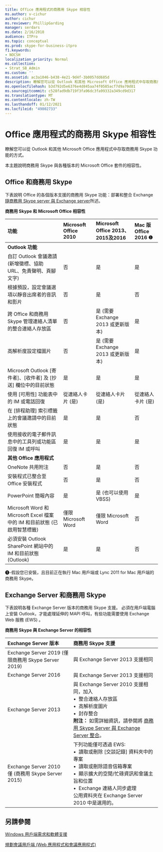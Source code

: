 ```yaml
---
title: Office 應用程式的商務用 Skype 相容性
ms.author: v-cichur
author: cichur
ms.reviewer: PhillipGarding
manager: serdars
ms.date: 2/16/2018
audience: ITPro
ms.topic: conceptual
ms.prod: skype-for-business-itpro
f1.keywords:
- NOCSH
localization_priority: Normal
ms.collection:
- Strat_SB_Admin
ms.custom: ''
ms.assetid: ac3a1046-b438-4e21-9d4f-3b0057dd685d
description: 瞭解您可以從 Outlook 和其他 Microsoft Office 應用程式中存取商務用 Skype 功能的方式。
ms.openlocfilehash: b3d792d5e6376e4d845aa74f0585acf7d9a70d81
ms.sourcegitcommit: c528fad9db719f3fa96dc3fa99332a349cd9d317
ms.translationtype: MT
ms.contentlocale: zh-TW
ms.lasthandoff: 01/12/2021
ms.locfileid: "49802733"
---
```

# <a name="skype-for-business-compatibility-with-office-apps"></a>Office 應用程式的商務用 Skype 相容性
 
瞭解您可以從 Outlook 和其他 Microsoft Office 應用程式中存取商務用 Skype 功能的方式。
  
本主題說明商務用 Skype 與各種版本的 Microsoft Office 套件的相容性。 
  
## <a name="office-and-skype-for-business"></a>Office 和商務用 Skype

下表說明 Office 的各個版本支援的商務用 Skype 功能：部署和整合 Exchange [隨商務用 Skype server 與 Exchange server](../../deploy/integrate-with-exchange-server/integrate-with-exchange-server.md)所述。
  
**商務用 Skype 和 Microsoft Office 相容性**

|**功能**|**Microsoft Office 2010**|**Microsoft Office 2013、2015及2016**|**Mac 版 Office 2016** &#x2776; |
|:-----|:-----|:-----|:-----|
|**Outlook 功能** ||||
|自訂 Outlook 會議邀請 (新增徽標、協助 URL、免責聲明、頁腳文字)   |否  |是   |是|
|根據預設，設定會議選項以靜音出席者的音訊和影片    |否    |是    |否    |
|跨 Office 和商務用 Skype 管理連絡人清單的整合連絡人存放區    |否    |是 (需要 Exchange 2013 或更新版本)     |是    |
|高解析度設定檔圖片    |否    |是 (需要 Exchange 2013 或更新版本)     |是    |
|Microsoft Outlook [寄件者]、[收件者] 及 [抄送] 欄位中的目前狀態    |是    |是    |是    |
|使用 [可用性] 功能表中的 IM 或電話回復    |從連絡人卡片 (是)     |從連絡人卡片 (是)     |從連絡人卡片 (是)     |
|在 [排程助理] 索引標籤上的會議邀請中的目前狀態    |是    |是    |否    |
|使用接收的電子郵件訊息中的工具列或功能區回復 IM 或呼叫    |是    |是    |是    |
|**其他 Office 應用程式**   ||||
|OneNote 共用附注    |否    |是    |否    |
|安裝程式已整合至 Office 安裝程式    |否    |是    |否    |
|PowerPoint 簡報內容    |是    |是 (也可以使用 VBSS)     |是    |
|Microsoft Word 和 Microsoft Excel 檔案中的 IM 和目前狀態 (已啟用智慧標籤)     |僅限 Microsoft Word    |僅限 Microsoft Word    |否    |
|必須安裝 Outlook SharePoint 網站中的 IM 和目前狀態 (Outlook)     |是    |是    |否    |
   
&#x2776;-假設您已安裝，且目前正在執行 Mac 用戶端或 Lync 2011 for Mac 用戶端的商務用 Skype。
  
## <a name="exchange-server-and-skype-for-business"></a>Exchange Server 和商務用 Skype

下表說明各種 Exchange Server 版本的商務用 Skype 支援。 必須在用戶端電腦上安裝 Outlook，才能處理延伸的 MAPI 呼叫，有些功能需要使用 Exchange Web 服務 (EWS) 。
  
**商務用 Skype 與 Exchange Server 的相容性**

|**Exchange Server 版本**|**商務用 Skype 支援**|
|:-----|:-----|
|Exchange Server 2019 (僅限商務用 Skype Server 2019)  |與 Exchange Server 2013 支援相同    |
|Exchange Server 2016    |與 Exchange Server 2013 支援相同  <br/> |
|Exchange Server 2013  <br/> |與 Exchange Server 2010 支援相同，加入  <br/>&bull;&nbsp;&nbsp;整合連絡人存放區  <br/>&bull;&nbsp;&nbsp;高解析度圖片  <br/>&bull;&nbsp;&nbsp;封存整合  <br/> **附注：** 如需詳細資訊，請參閱將 [商務用 Skype Server 與 Exchange Server 整合](../../deploy/integrate-with-exchange-server/integrate-with-exchange-server.md)。  <br/> |
|Exchange Server 2010  <br/>僅 (商務用 Skype Server 2015)  |下列功能僅可透過 EWS:  <br/>&bull;&nbsp;&nbsp;讀取或刪除 [交談記錄] 資料夾中的專案  <br/>&bull;&nbsp;&nbsp;讀取或刪除語音信箱專案  <br/>&bull;&nbsp;&nbsp;顯示擴大的空閒/忙碌資訊和會議主旨和位置  <br/>&bull;&nbsp;&nbsp;Exchange 連絡人同步處理  <br/> 公用資料夾在 Exchange Server 2010 中是選用的。  <br/> |
   
## <a name="see-also"></a>另請參閱
 
[Windows 用戶端需求和軟體支援](windows-requirements.md)
  
[規劃會議用戶端 (Web 應用程式和會議應用程式) ](meetings-clients.md)

